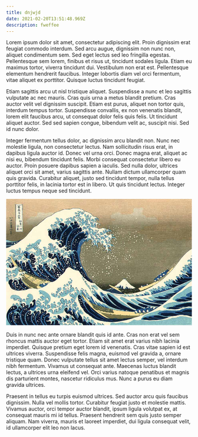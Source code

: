 ```yaml
---
title: dnjwjd
date: 2021-02-20T13:51:48.969Z
description: fweffee
---
```

Lorem ipsum dolor sit amet, consectetur adipiscing elit. Proin dignissim erat feugiat commodo interdum. Sed arcu augue, dignissim non nunc non, aliquet condimentum sem. Sed eget lectus sed leo fringilla egestas. Pellentesque sem lorem, finibus et risus ut, tincidunt sodales ligula. Etiam eu maximus tortor, viverra tincidunt dui. Vestibulum non erat est. Pellentesque elementum hendrerit faucibus. Integer lobortis diam vel orci fermentum, vitae aliquet ex porttitor. Quisque luctus tincidunt feugiat.

Etiam sagittis arcu ut nisl tristique aliquet. Suspendisse a nunc et leo sagittis vulputate ac nec mauris. Cras quis urna a metus blandit pretium. Cras auctor velit vel dignissim suscipit. Etiam est purus, aliquet non tortor quis, interdum tempus tortor. Suspendisse convallis, ex non venenatis blandit, lorem elit faucibus arcu, ut consequat dolor felis quis felis. Ut tincidunt aliquet auctor. Sed sed sapien congue, bibendum velit ac, suscipit nisi. Sed id nunc dolor.

Integer fermentum tellus dolor, ac dignissim arcu blandit non. Nunc nec molestie ligula, non consectetur lectus. Nam sollicitudin risus erat, in dapibus ligula auctor id. Donec vel urna orci. Donec magna erat, aliquet ac nisi eu, bibendum tincidunt felis. Morbi consequat consectetur libero eu auctor. Proin posuere dapibus sapien a iaculis. Sed nulla dolor, ultrices aliquet orci sit amet, varius sagittis ante. Nullam dictum ullamcorper quam quis gravida. Curabitur aliquet, justo sed tincidunt tempor, nulla tellus porttitor felis, in lacinia tortor est in libero. Ut quis tincidunt lectus. Integer luctus tempus neque sed tincidunt.



![](hokusai-great-wave-off-kanagawa.jpg)

Duis in nunc nec ante ornare blandit quis id ante. Cras non erat vel sem rhoncus mattis auctor eget tortor. Etiam sit amet erat varius nibh lacinia imperdiet. Quisque pretium eget lorem id venenatis. Cras vitae sapien id est ultrices viverra. Suspendisse felis magna, euismod vel gravida a, ornare tristique quam. Donec vulputate tellus sit amet lectus semper, vel interdum nibh fermentum. Vivamus ut consequat ante. Maecenas luctus blandit lectus, a ultrices urna eleifend vel. Orci varius natoque penatibus et magnis dis parturient montes, nascetur ridiculus mus. Nunc a purus eu diam gravida ultrices.

Praesent in tellus eu turpis euismod ultrices. Sed auctor arcu quis faucibus dignissim. Nulla vel mollis tortor. Curabitur feugiat justo et molestie mattis. Vivamus auctor, orci tempor auctor blandit, ipsum ligula volutpat ex, at consequat mauris mi id tellus. Praesent hendrerit sem quis justo semper aliquam. Nam viverra, mauris et laoreet imperdiet, dui ligula consequat velit, id ullamcorper elit leo non lacus.